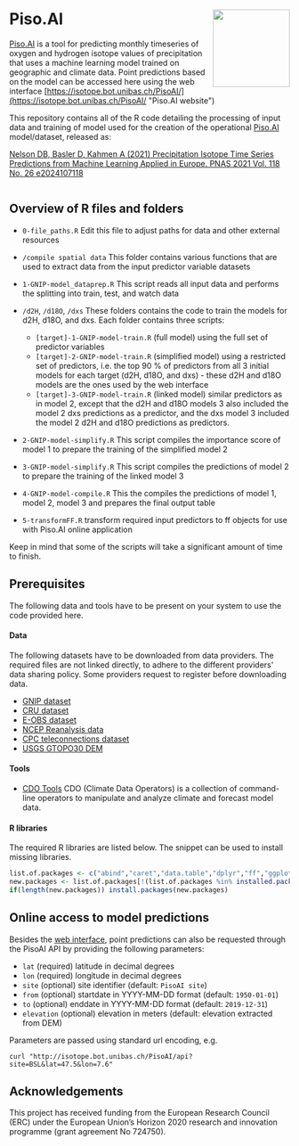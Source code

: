 # Piso.AI <img src='Piso.AI.logo.png' align="right" height="138.5" />
[Piso.AI](https://isotope.bot.unibas.ch/PisoAI/ "Piso.AI website") is a tool for predicting monthly timeseries of oxygen and hydrogen isotope values of precipitation that uses a machine learning model trained on geographic and climate data. Point predictions based on the model can be accessed here using the web interface [https://isotope.bot.unibas.ch/PisoAI/](https://isotope.bot.unibas.ch/PisoAI/ "Piso.AI website")

This repository contains all of the R code detailing the processing of input data and training of model used for the creation of the operational [Piso.AI](https://isotope.bot.unibas.ch/PisoAI/ "Piso.AI website") model/dataset, released as:


[Nelson DB, Basler D, Kahmen A (2021) Precipitation Isotope Time Series Predictions from Machine Learning Applied in Europe.
PNAS 2021 Vol. 118 No. 26 e2024107118](https://www.pnas.org/content/118/26/e2024107118 "publication")
```
```

## Overview of R files and folders
* `0-file_paths.R` Edit this file to adjust paths for data and other external resources
* `/compile spatial data` This folder contains various functions that are used to extract data from the input predictor variable datasets
* `1-GNIP-model_dataprep.R`  This script reads all input data and performs the splitting into train, test, and watch data
* `/d2H`, `/d18O`,  `/dxs` These folders contains the code to train the models for d2H, d18O, and dxs. Each folder contains three scripts: 
	* `[target]-1-GNIP-model-train.R` (full model) using the full set of predictor variables
	* `[target]-2-GNIP-model-train.R` (simplified model) using a restricted set of predictors, i.e. the top 90 % of predictors from all 3 initial models for each target (d2H, d18O, and dxs) - these d2H and d18O models are the ones used by the web interface
	* `[target]-3-GNIP-model-train.R` (linked model) similar predictors as in model 2, except that the d2H and d18O models 3 also included the model 2 dxs predictions as a predictor, and the dxs model 3 included the model 2 d2H and d18O predictions as predictors. 

* `2-GNIP-model-simplify.R` This script compiles the importance score of model 1 to prepare the training of the simplified model 2
* `3-GNIP-model-simplify.R` This script compiles the predictions of  model 2 to prepare the training of the linked model 3
* `4-GNIP-model-compile.R` This the compiles the predictions of model 1, model 2, model 3 and prepares the final output table
* `5-transformFF.R` transform required input predictors to ff objects for use with Piso.AI online application

Keep in mind that some of the scripts will take a significant amount of time to finish.

## Prerequisites
 The following data and tools have to be present on your system to use the code provided here.

#### Data

The following datasets have to be downloaded from data providers. The required files are not linked directly, to adhere to the different providers' data sharing policy. Some providers request to register before downloading data.

* [GNIP dataset](https://www.iaea.org/services/networks/gnip)
* [CRU dataset](http://www.cru.uea.ac.uk/data)
* [E-OBS dataset](https://www.ecad.eu)
* [NCEP Reanalysis data](https://www.esrl.noaa.gov/psd/)
* [CPC teleconnections dataset](https://www.cpc.ncep.noaa.gov/data/teledoc/telecontents.shtml)
* [USGS GTOPO30 DEM](https://www.usgs.gov/centers/eros/science/usgs-eros-archive-digital-elevation-global-30-arc-second-elevation-gtopo30?qt-science_center_objects=0#qt-science_center_objects)


#### Tools
* [CDO Tools](https://code.mpimet.mpg.de/projects/cdo/) CDO (Climate Data Operators) is a collection of command-line operators to manipulate and analyze climate and forecast model data.

#### R libraries

The required R libraries are listed below. The snippet can be used to install missing libraries. 
```R
list.of.packages <- c("abind","caret","data.table","dplyr","ff","ggplot2","lubridate","ncdf4","raster","reshape2","rsample","rts","xgboost")
new.packages <- list.of.packages[!(list.of.packages %in% installed.packages()[,"Package"])]
if(length(new.packages)) install.packages(new.packages)
```

## Online access to model predictions
Besides the [web interface](https://isotope.bot.unibas.ch/PisoAI/ "Piso.AI website"), point predictions can also be requested through the PisoAI API by providing the following parameters:

* `lat` (required) latitude in decimal degrees
* `lon`  (required) longitude in decimal degrees
* `site`   (optional) site identifier (default: `PisoAI site`)
* `from` (optional) startdate  in YYYY-MM-DD format (default: `1950-01-01`) 
* `to`      (optional) enddate  in YYYY-MM-DD format (default: `2019-12-31`)
* `elevation` (optional) elevation in meters (default: elevation extracted from DEM)

Parameters are passed using standard url encoding, e.g. 
```
curl "http://isotope.bot.unibas.ch/PisoAI/api?site=BSL&lat=47.5&lon=7.6"
```

## Acknowledgements

This project has received funding from the European Research Council (ERC) under the European Union’s Horizon 2020 research and innovation programme (grant agreement No 724750).
